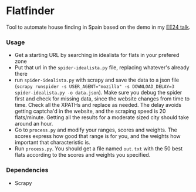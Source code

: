 # Flatfinder

Tool to automate house finding in Spain based on the demo in my [EE24 talk](https://github.com/Achifaifa/slides/tree/master/EE24-findaflat). 

### Usage

* Get a starting URL by searching in idealista for flats in your prefered zone
* Put that url in the `spider-idealista.py` file, replacing whatever's already there
* run `spider-idealista.py` with scrapy and save the data to a json file (`scrapy runspider -s USER_AGENT="mozilla" -s DOWNLOAD_DELAY=3 spider-idealista.py -o data.json`). Make sure you debug the spider first and check for missing data, since the website changes from time to time. Check all the XPATHs and replace as needed. The delay avoids getting captcha'd in the website, and the scraping speed is 20 flats/minute. Getting all the results for a moderate sized city should take around an hour.
* Go to `process.py` and modify your ranges, scores and weights. The scores express how good that range is for you, and the weights how important that characteristic is.
* Run `process.py`. You should get a file named `out.txt` with the 50 best flats according to the scores and weights you specified.

### Dependencies

* Scrapy